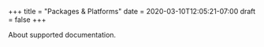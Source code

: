 +++
title = "Packages & Platforms"
date = 2020-03-10T12:05:21-07:00
draft = false
+++

About supported documentation.

